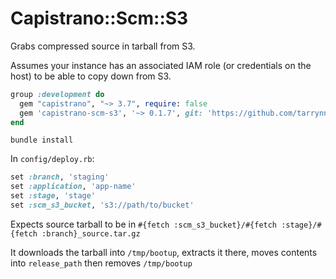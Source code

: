 # Capistrano::Scm::S3

Grabs compressed source in tarball from S3.

Assumes your instance has an associated IAM role (or credentials on the host) to be able to copy down from S3.

```ruby
group :development do
  gem "capistrano", "~> 3.7", require: false
  gem 'capistrano-scm-s3', '~> 0.1.7', git: 'https://github.com/tarrynn/capistrano-scm-s3.git'
end
```

```
bundle install
```

In `config/deploy.rb`:

```ruby
set :branch, 'staging'
set :application, 'app-name'
set :stage, 'stage'
set :scm_s3_bucket, 's3://path/to/bucket'
```

Expects source tarball to be in `#{fetch :scm_s3_bucket}/#{fetch :stage}/#{fetch :branch}_source.tar.gz`

It downloads the tarball into `/tmp/bootup`, extracts it there, moves contents into `release_path` then removes `/tmp/bootup`
